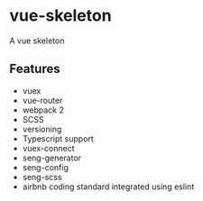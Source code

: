 # vue-skeleton
A vue skeleton

## Features

* vuex
* vue-router
* webpack 2 
* SCSS 
* versioning 
* Typescript support
* vuex-connect
* seng-generator
* seng-config
* seng-scss
* airbnb coding standard integrated using eslint
